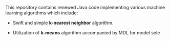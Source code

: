 This repository contains renewed Java code implementing various machine learning algorithms which include:

* Swift and simple **k-nearest neighbor** algorithm.

* Utilization of **k-means** algorithm accompanied by MDL for model sele